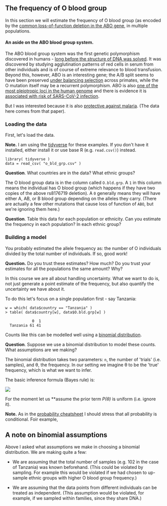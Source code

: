 ## The frequency of O blood group

In this section we will estimate the frequency of O blood group (as encoded by the [common
loss-of-function deletion in the ABO
gene](https://www.ensembl.org/Homo_sapiens/Variation/Explore?v=rs8176719), in multiple populations.

#### An aside on the ABO blood group system.

The ABO blood group system was the first genetic polymorphism discovered in humans - [long before
the structure of DNA was solved](https://www.ncbi.nlm.nih.gov/books/NBK2267/). It was discovered by
studying agglutination patterns of red cells in serum from other individuals and is of course of
extreme relevance to blood transfusion. Beyond this, however, ABO is an interesting gene; the A/B
split seems to have been preserved [under balancing
selection](https://www.pnas.org/content/109/45/18493) across primates, while the O mutation itself
may be a recurrent polymorphism. ABO is also [one of the most pleiotropic loci in the human
genome](https://www.ncbi.nlm.nih.gov/pmc/articles/PMC5207801/) and there is evidence it is
[associated with risk of SARS-CoV-2
infection](https://www.ncbi.nlm.nih.gov/pmc/articles/PMC7594382/). 

But I was interested because it is also [protective against
malaria](https://www.nature.com/articles/s41467-019-13480-z). (The data here comes from that paper).

### Loading the data
First, let's load the data.

**Note.** I am using the [tidyverse](https://www.tidyverse.org) for these examples. If you don't
have it installed, either install it or use base R (e.g. `read.csv()`) instead.

```
library( tidyverse )
data = read_csv( "o_bld_grp.csv" )
```

**Question**.  What countries are in the data?  What ethnic groups?

The O blood group data is in the column called `O.bld.grp`. A `1` in this column means the
individual has O blood group (which happens if they have two copies of the above rs8176719
deletion). A `0` generally means they will have either A, AB, or B blood group depending on the
alleles they carry. (There are actually a few other mutations that cause loss of function of `ABO`,
but we're ignoring them here.)

**Question**. Table this data for each population or ethnicity. Can you estimate the frequency in
each population? In each ethnic group?


### Building a model

You probably estimated the allele frequency as: the number of O individuals divided by the total
number of individuals.  If so, good work!

**Question.** Do you trust these estimates? How much? Do you trust your estimates for all the populations the same
amount? Why?

In this course we are all about handling uncertainty. What we want to do is, not just generate a point estimate of the
frequency, but also quantify the uncertainty we have about it.

To do this let's focus on a single population first - say Tanzania:

```
w = which( data$country == "Tanzania" )
> table( data$country[w], data$O.bld.grp[w] )
          
            0  1
  Tanzania 61 41
```

Counts like this can be modelled well using a [binomial distribution](../../notes/Distributions%20cheatsheet.pdf).

**Question**. Suppose we use a binomial distribution to model these counts.  What assumptions are we making?

The binomial distribution takes two parameters: `n`, the number of 'trials' (i.e. samples), and &theta;, the frequency.
In our setting we imagine &theta; to be the 'true' frequency, which is what we want to infer.

The basic inference formula (Bayes rule) is:

<img src="https://render.githubusercontent.com/render/math?math=P(\theta=x|\text{data}) = \frac{P(\text{data}|\theta=x) \cdot P(\theta=x)}{P(\text{data})}">

For the moment let us **assume the prior term *P(&theta;)* is uniform (i.e. ignore it).  


**Note.** As in the [probability cheatsheet](../../notes/Probability%20cheatsheet.pdf) I should stress that all
probability is conditional.  Foir example, 

###

## A note on binomial assumptions

Above I asked what assumptions we make in choosing a binomial distribution. We are making quite a few:

* We are assuming that the total number of samples (e.g. 102 in the case of Tanzania) was known beforehand. (This could
  be violated by sampling. For example this would be violated if we had chosen to up-sample ethnic groups with higher O
  blood group frequency.)
  
* We are assuming that the data points from different individuals can be treated as independent. (This assumption would
  be violated, for example, if we sampled within families, since they share DNA.)




